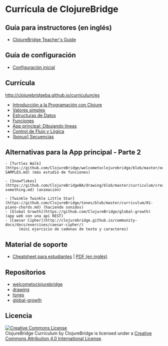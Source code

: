 Currícula de ClojureBridge
==========================

Guía para instructores (en inglés)
-------------
* [ClojureBridge Teacher's Guide](../TEACHING.md)

Guía de configuración
------------
* [Configuración inicial](outline/setup.md)

Currícula
------
<http://clojurebridgeba.github.io/curriculum/es>

* [Introducción a la Programación con Clojure](outline/intro.md)
* [Valores simples](outline/simple_values.md)
* [Estructuras de Datos](outline/data_structures.md)
* [Funciones](outline/functions.md)
* [App principal: Dibujando líneas](https://github.com/ClojureBridgeBA/drawing/blob/master/curriculum/first-program.md)
* [Control de Flujo y Lógica](outline/flow_control.md)
* [[bonus] Secuencias](outline/sequences.md)

Alternativas para la App principal - Parte 2
----------------

    - [Turtles Walk](https://github.com/ClojureBridge/welcometoclojurebridge/blob/master/outline/TURTLE-SAMPLES.md) (más estudio de funciones)

    - [Snowflakes](https://github.com/ClojureBridgeBA/drawing/blob/master/curriculum/create-something.md) (animación)

    - [Twinkle Twinkle Little Star](https://github.com/ClojureBridge/tones/blob/master/curriculum/01-piano-chords.md) (haciendo sonidos)
    - [Global Growth](https://github.com/ClojureBridge/global-growth)  (app web con una api REST)
    - [Caesar Cipher](http://clojurebridge.github.io/community-docs/docs/exercises/caesar-cipher/)
          (mini ejercicio de cadenas de texto y caracteres)

Material de soporte
--------------------
* [Cheatsheet para estudiantes](outline/cheatsheet.md) | [PDF (en inglés)](../ClojurebridgeCheatsheet-v2.pdf)

Repositorios
------------
* [welcometoclojurebridge](https://github.com/ClojureBridge/welcometoclojurebridge)
* [drawing](https://github.com/ClojureBridgeBA/drawing)
* [tones](https://github.com/ClojureBridge/tones)
* [global-growth](https://github.com/ClojureBridge/global-growth)

Licencia
-------
<a rel="license" href="http://creativecommons.org/licenses/by/4.0/deed.en_US"><img alt="Creative Commons License" style="border-width:0" src="http://i.creativecommons.org/l/by/4.0/88x31.png" /></a><br /><span xmlns:dct="http://purl.org/dc/terms/" href="http://purl.org/dc/dcmitype/Text" property="dct:title" rel="dct:type">ClojureBridge Curriculum</span> by <span xmlns:cc="http://creativecommons.org/ns#" property="cc:attributionName">ClojureBridge</span> is licensed under a <a rel="license" href="http://creativecommons.org/licenses/by/4.0/deed.en_US">Creative Commons Attribution 4.0 International License</a>.
